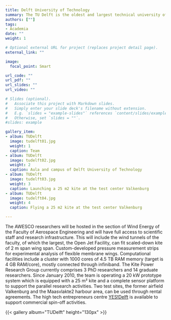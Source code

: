```yaml
---
title: Delft University of Technology
summary: The TU Delft is the oldest and largest technical university of the Netherlands. According to the 2019 QS World University Rankings it is among the top 20 universities for engineering and technology. It is the highest ranked university of the country.
authors: [""]
tags:
- Academia
date: ""
weight: 1

# Optional external URL for project (replaces project detail page).
external_link: ""

image:
  focal_point: Smart

url_code: ""
url_pdf: ""
url_slides: ""
url_video: ""

# Slides (optional).
#   Associate this project with Markdown slides.
#   Simply enter your slide deck's filename without extension.
#   E.g. `slides = "example-slides"` references `content/slides/example-slides.md`.
#   Otherwise, set `slides = ""`.
#slides: example

gallery_item:
- album: TUDelft
  image: tudelft01.jpg
  weight: 1
  caption: Team
- album: TUDelft
  image: tudelft02.jpg
  weight: 2
  caption: Aula and campus of Delft University of Technology
- album: TUDelft
  image: tudelft03.jpg
  weight: 3
  caption: Launching a 25 m2 kite at the test center Valkenburg
- album: TUDelft
  image: tudelft04.jpg
  weight: 4
  caption: Flying a 25 m2 kite at the test center Valkenburg

---
```


The AWESCO researchers will be hosted in the section of Wind Energy of the Faculty of Aerospace Engineering and will have full access to scientific staff and research infrastructure. This will include the wind tunnels of the faculty, of which the largest, the Open Jet Facility, can fit scaled-down kite of 2 m span wing span. Custom-developed pressure measurement strips for experimental analysis of flexible membrane wings. Computational facilities include a cluster with 1000 cores of 4.5 TB RAM memory (target is 4 GB RAM/core), mostly connected through infiniband. The Kite Power Research Group currently comprises 3 PhD researchers and 14 graduate researchers. Since January 2010, the team is operating a 20 kW prototype system which is equipped with a 25 m² kite and a complete sensor platform to support the parallel research activities. Two test sites, the former airfield Valkenburg and the Maasvlakte2 harbour area, can be used through rental agreements. The high tech entrepreneurs centre [YES!Delft](https://www.yesdelft.com/) is available to support commercial spin-off activities.

{{< gallery album="TUDelft" height="130px" >}}
